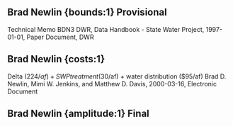 ## Brad Newlin {bounds:1} Provisional
Technical Memo BDN3
DWR, Data Handbook - State Water Project, 1997-01-01, Paper Document, DWR

## Brad Newlin {costs:1} 
Delta ($224/af) + SWP treatment ($30/af) + water distribution ($95/af)
Brad D. Newlin, Mimi W. Jenkins, and Matthew D. Davis, 2000-03-16, Electronic Document

## Brad Newlin {amplitude:1} Final

